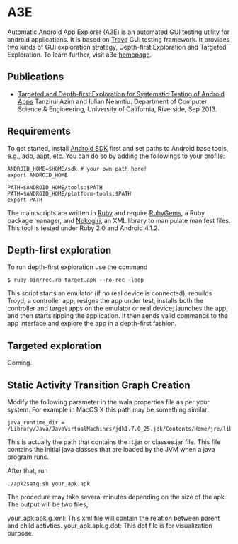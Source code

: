 A3E
=====

Automatic Android App Explorer (A3E) is an automated GUI testing utility for android applications. 
It is based on [Troyd][tr] GUI testing framework. It provides two kinds of GUI exploration strategy, 
Depth-first Exploration and Targeted Exploration. To learn further, visit a3e [homepage][hm].

[hm]: http://spruce.cs.ucr.edu/a3e
[tr]: https://github.com/plum-umd/troyd

Publications
------------

* [Targeted and Depth-first Exploration for Systematic Testing of Android Apps][a3e]
  Tanzirul Azim and Iulian Neamtiu.
  Department of Computer Science & Engineering, University of California, Riverside, Sep 2013.

[a3e]: http://www.cs.ucr.edu/~neamtiu/pubs/oopsla13azim.pdf

Requirements
------------

To get started, install [Android SDK][sdk] first and set paths to Android
base tools, e.g., adb, aapt, etc.  You can do so by adding the followings
to your profile:

    ANDROID_HOME=$HOME/sdk # your own path here!
    export ANDROID_HOME

    PATH=$ANDROID_HOME/tools:$PATH
    PATH=$ANDROID_HOME/platform-tools:$PATH
    export PATH

The main scripts are written in [Ruby][rb] and require [RubyGems][gem], a Ruby
package manager, and [Nokogiri][xml], an XML library to manipulate
manifest files.  This tool is tested under Ruby 2.0 and Android 4.1.2.

[rb]: http://www.ruby-lang.org/
[sdk]: http://developer.android.com/sdk/index.html
[gem]: http://rubygems.org/
[xml]: http://nokogiri.org/

Depth-first exploration
-----------------------

To run depth-first exploration use the command

    $ ruby bin/rec.rb target.apk --no-rec -loop

This script starts an emulator (if no real device is connected), rebuilds
Troyd, a controller app, resigns the app under test, installs both the
controller and target apps on the emulator or real device; launches the app,
and then starts ripping the application. It then sends valid commands to the 
app interface and explore the app in a depth-first fashion. 

    
Targeted exploration
--------------------

Coming.

Static Activity Transition Graph Creation
---------------------------------------------
Modify the following parameter in the wala.properties file as per your system. For example in MacOS X this path may be something
similar:

	java_runtime_dir = /Library/Java/JavaVirtualMachines/jdk1.7.0_25.jdk/Contents/Home/jre/lib

This is actually the path that contains the rt.jar or classes.jar file. This file contains the initial java classes that are loaded by the JVM when a java program runs.

After that, run 
	
	./apk2satg.sh your_apk.apk
	
The procedure may take several minutes depending on the size of the apk. The output will be two files,

your_apk.apk.g.xml: This xml file will contain the relation between parent and child activties.
your_apk.apk.g.dot: This dot file is for visualization purpose.

 
